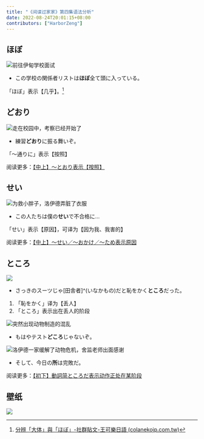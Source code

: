 ```yaml
---
title: "《间谍过家家》第四集语法分析"
date: 2022-08-24T20:01:15+08:00
contributors: ["HarborZeng"]
---
```


## ほぼ

![前往伊甸学校面试](https://tellyouwhat-static-1251995834.cos.ap-chongqing.myqcloud.com/images/image-20220824200206853.png)

- この学校の関係者リストは**ほぼ**全て頭に入っている。

「ほぼ」表示【几乎】。[^hobo]

[^hobo]: [分辨「大体」與「ほぼ」-社群貼文-王可樂日語 (colanekojp.com.tw)](https://colanekojp.com.tw/classroom_detail/74)

## どおり

![走在校园中，考察已经开始了](https://tellyouwhat-static-1251995834.cos.ap-chongqing.myqcloud.com/images/image-20220824200540204.png)

- 練習**どおり**に振る舞いぞ。

「～通りに」表示【按照】

阅读更多：[【中上】～とおり表示【按照】](/grammar/xbr-m1/とおり/)

## せい

![为救小胖子，洛伊德弄脏了衣服](https://tellyouwhat-static-1251995834.cos.ap-chongqing.myqcloud.com/images/image-20220824224458712.png)

- この人たちは僕の**せい**で不合格に...

「せい」表示【原因】，可译为【因为我、我害的】

阅读更多：[【中上】～せい／～おかけ／～ため表示原因](/grammar/xbr-m1/せいおかけため/)

## ところ

![](https://tellyouwhat-static-1251995834.cos.ap-chongqing.myqcloud.com/images/image-20220824225329044.png)

- ‪さっきのスーツじゃ‪[田舎者]^(いなかもの)だと恥をかく**ところ**だった。

1. 「恥をかく」译为【丢人】
2. 「ところ」表示出在丢人的阶段

![突然出现动物制造的混乱](https://tellyouwhat-static-1251995834.cos.ap-chongqing.myqcloud.com/images/image-20220824231309007.png)

- ‪もはやテスト**どころ**じゃないぞ。

![洛伊德一家缓解了动物危机，舍监老师出面感谢](https://tellyouwhat-static-1251995834.cos.ap-chongqing.myqcloud.com/images/image-20220824231725792.png)

- そして、今日の**所**は完敗だ。

阅读更多：[【初下】動詞简ところだ表示动作正处在某阶段](/grammar/xbr-p2/動詞简ところだ/)













## 壁纸

![](https://tellyouwhat-static-1251995834.cos.ap-chongqing.myqcloud.com/images/image-20220824231449457.png)
